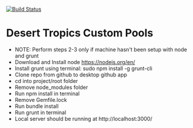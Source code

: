 
[![Build Status](https://travis-ci.org/dmanzer2/vorex.svg?branch=master)](https://travis-ci.org/dmanzer2/deserttropicspools)

# Desert Tropics Custom Pools

- NOTE: Perform steps 2-3 only if machine hasn't been setup with node and grunt
- Download and Install node https://nodejs.org/en/
- Install grunt using terminal: sudo npm install -g grunt-cli
- Clone repo from github to desktop github app
- cd into project/root folder
- Remove node_modules folder
- Run npm install in terminal
- Remove Gemfile.lock
- Run bundle install
- Run grunt in terminal
- Local server should be running at http://localhost:3000/
